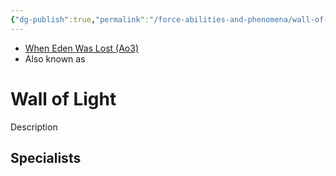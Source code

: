 ```yaml
---
{"dg-publish":true,"permalink":"/force-abilities-and-phenomena/wall-of-light/","tags":["light dark universal","offense defense utility","control sense alter","forcepower"]}
---
```


- [When Eden Was Lost (Ao3)](https://archiveofourown.org/works/19334440/chapters/45992584)
- Also known as 

# Wall of Light
Description

**Specialists**
- 